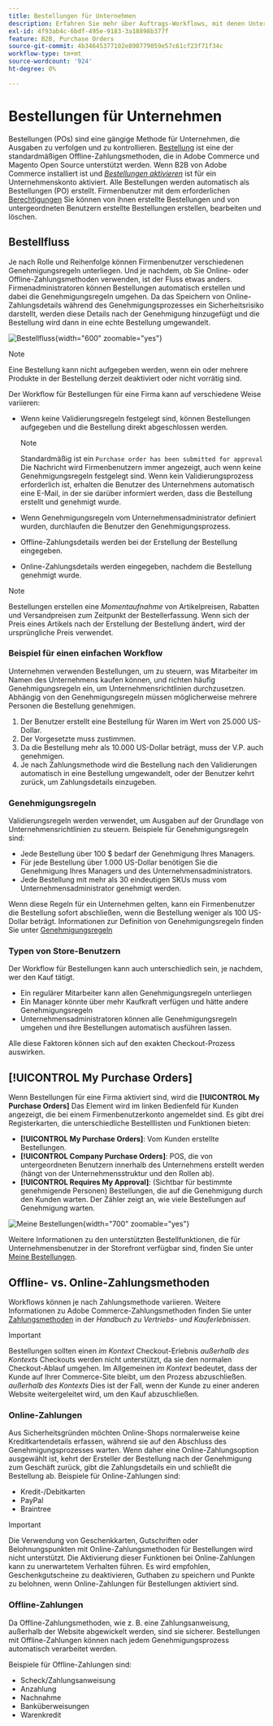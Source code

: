 ```yaml
---
title: Bestellungen für Unternehmen
description: Erfahren Sie mehr über Auftrags-Workflows, mit denen Unternehmen Ausgaben verfolgen und kontrollieren können.
exl-id: 4f93ab4c-6bdf-495e-9183-3a18898b377f
feature: B2B, Purchase Orders
source-git-commit: 4b34645377102e890779059e57c61cf23f71f34c
workflow-type: tm+mt
source-wordcount: '924'
ht-degree: 0%

---
```


# Bestellungen für Unternehmen

Bestellungen (POs) sind eine gängige Methode für Unternehmen, die Ausgaben zu verfolgen und zu kontrollieren. [Bestellung](../stores-purchase/purchase-order.md) ist eine der standardmäßigen Offline-Zahlungsmethoden, die in Adobe Commerce und Magento Open Source unterstützt werden. Wenn B2B von Adobe Commerce installiert ist und [_Bestellungen aktivieren_](account-company-manage.md#advanced-settings) ist für ein Unternehmenskonto aktiviert. Alle Bestellungen werden automatisch als Bestellungen (PO) erstellt. Firmenbenutzer mit dem erforderlichen [Berechtigungen](account-company-roles-permissions.md) Sie können von ihnen erstellte Bestellungen und von untergeordneten Benutzern erstellte Bestellungen erstellen, bearbeiten und löschen.

## Bestellfluss

Je nach Rolle und Reihenfolge können Firmenbenutzer verschiedenen Genehmigungsregeln unterliegen. Und je nachdem, ob Sie Online- oder Offline-Zahlungsmethoden verwenden, ist der Fluss etwas anders. Firmenadministratoren können Bestellungen automatisch erstellen und dabei die Genehmigungsregeln umgehen. Da das Speichern von Online-Zahlungsdetails während des Genehmigungsprozesses ein Sicherheitsrisiko darstellt, werden diese Details nach der Genehmigung hinzugefügt und die Bestellung wird dann in eine echte Bestellung umgewandelt.

![Bestellfluss](./assets/purchase-order-flow.png){width="600" zoomable="yes"}

>[!NOTE]
>
>Eine Bestellung kann nicht aufgegeben werden, wenn ein oder mehrere Produkte in der Bestellung derzeit deaktiviert oder nicht vorrätig sind.

Der Workflow für Bestellungen für eine Firma kann auf verschiedene Weise variieren:

- Wenn keine Validierungsregeln festgelegt sind, können Bestellungen aufgegeben und die Bestellung direkt abgeschlossen werden.

  >[!NOTE]
  >
  >Standardmäßig ist ein `Purchase order has been submitted for approval` Die Nachricht wird Firmenbenutzern immer angezeigt, auch wenn keine Genehmigungsregeln festgelegt sind. Wenn kein Validierungsprozess erforderlich ist, erhalten die Benutzer des Unternehmens automatisch eine E-Mail, in der sie darüber informiert werden, dass die Bestellung erstellt und genehmigt wurde.

- Wenn Genehmigungsregeln vom Unternehmensadministrator definiert wurden, durchlaufen die Benutzer den Genehmigungsprozess.
- Offline-Zahlungsdetails werden bei der Erstellung der Bestellung eingegeben.
- Online-Zahlungsdetails werden eingegeben, nachdem die Bestellung genehmigt wurde.

>[!NOTE]
>
>Bestellungen erstellen eine _Momentaufnahme_ von Artikelpreisen, Rabatten und Versandpreisen zum Zeitpunkt der Bestellerfassung. Wenn sich der Preis eines Artikels nach der Erstellung der Bestellung ändert, wird der ursprüngliche Preis verwendet.

### Beispiel für einen einfachen Workflow

Unternehmen verwenden Bestellungen, um zu steuern, was Mitarbeiter im Namen des Unternehmens kaufen können, und richten häufig Genehmigungsregeln ein, um Unternehmensrichtlinien durchzusetzen. Abhängig von den Genehmigungsregeln müssen möglicherweise mehrere Personen die Bestellung genehmigen.

1. Der Benutzer erstellt eine Bestellung für Waren im Wert von 25.000 US-Dollar.
1. Der Vorgesetzte muss zustimmen.
1. Da die Bestellung mehr als 10.000 US-Dollar beträgt, muss der V.P. auch genehmigen.
1. Je nach Zahlungsmethode wird die Bestellung nach den Validierungen automatisch in eine Bestellung umgewandelt, oder der Benutzer kehrt zurück, um Zahlungsdetails einzugeben.

### Genehmigungsregeln

Validierungsregeln werden verwendet, um Ausgaben auf der Grundlage von Unternehmensrichtlinien zu steuern. Beispiele für Genehmigungsregeln sind:

- Jede Bestellung über 100 $ bedarf der Genehmigung Ihres Managers.
- Für jede Bestellung über 1.000 US-Dollar benötigen Sie die Genehmigung Ihres Managers und des Unternehmensadministrators.
- Jede Bestellung mit mehr als 30 eindeutigen SKUs muss vom Unternehmensadministrator genehmigt werden.

Wenn diese Regeln für ein Unternehmen gelten, kann ein Firmenbenutzer die Bestellung sofort abschließen, wenn die Bestellung weniger als 100 US-Dollar beträgt. Informationen zur Definition von Genehmigungsregeln finden Sie unter [Genehmigungsregeln](account-dashboard-approval-rules.md)

### Typen von Store-Benutzern

Der Workflow für Bestellungen kann auch unterschiedlich sein, je nachdem, wer den Kauf tätigt.

- Ein regulärer Mitarbeiter kann allen Genehmigungsregeln unterliegen
- Ein Manager könnte über mehr Kaufkraft verfügen und hätte andere Genehmigungsregeln
- Unternehmensadministratoren können alle Genehmigungsregeln umgehen und ihre Bestellungen automatisch ausführen lassen.

Alle diese Faktoren können sich auf den exakten Checkout-Prozess auswirken.

## [!UICONTROL My Purchase Orders]

Wenn Bestellungen für eine Firma aktiviert sind, wird die **[!UICONTROL My Purchase Orders]** Das Element wird im linken Bedienfeld für Kunden angezeigt, die bei einem Firmenbenutzerkonto angemeldet sind. Es gibt drei Registerkarten, die unterschiedliche Bestelllisten und Funktionen bieten:

- **[!UICONTROL My Purchase Orders]**: Vom Kunden erstellte Bestellungen.
- **[!UICONTROL Company Purchase Orders]**: POS, die von untergeordneten Benutzern innerhalb des Unternehmens erstellt werden (hängt von der Unternehmensstruktur und den Rollen ab).
- **[!UICONTROL Requires My Approval]**: (Sichtbar für bestimmte genehmigende Personen) Bestellungen, die auf die Genehmigung durch den Kunden warten. Der Zähler zeigt an, wie viele Bestellungen auf Genehmigung warten.

![Meine Bestellungen](./assets/account-dashboard-my-purchase-orders.png){width="700" zoomable="yes"}

Weitere Informationen zu den unterstützten Bestellfunktionen, die für Unternehmensbenutzer in der Storefront verfügbar sind, finden Sie unter [Meine Bestellungen](account-dashboard-my-purchase-orders.md).

## Offline- vs. Online-Zahlungsmethoden

Workflows können je nach Zahlungsmethode variieren. Weitere Informationen zu Adobe Commerce-Zahlungsmethoden finden Sie unter [Zahlungsmethoden](../stores-purchase/payments.md) in der _Handbuch zu Vertriebs- und Kauferlebnissen_.

>[!IMPORTANT]
>
>Bestellungen sollten einen _im Kontext_ Checkout-Erlebnis _außerhalb des Kontexts_ Checkouts werden nicht unterstützt, da sie den normalen Checkout-Ablauf umgehen. Im Allgemeinen _im Kontext_ bedeutet, dass der Kunde auf Ihrer Commerce-Site bleibt, um den Prozess abzuschließen. _außerhalb des Kontexts_ Dies ist der Fall, wenn der Kunde zu einer anderen Website weitergeleitet wird, um den Kauf abzuschließen.

### Online-Zahlungen

Aus Sicherheitsgründen möchten Online-Shops normalerweise keine Kreditkartendetails erfassen, während sie auf den Abschluss des Genehmigungsprozesses warten. Wenn daher eine Online-Zahlungsoption ausgewählt ist, kehrt der Ersteller der Bestellung nach der Genehmigung zum Geschäft zurück, gibt die Zahlungsdetails ein und schließt die Bestellung ab. Beispiele für Online-Zahlungen sind:

- Kredit-/Debitkarten
- PayPal
- Braintree

>[!IMPORTANT]
>
>Die Verwendung von Geschenkkarten, Gutschriften oder Belohnungspunkten mit Online-Zahlungsmethoden für Bestellungen wird nicht unterstützt. Die Aktivierung dieser Funktionen bei Online-Zahlungen kann zu unerwartetem Verhalten führen. Es wird empfohlen, Geschenkgutscheine zu deaktivieren, Guthaben zu speichern und Punkte zu belohnen, wenn Online-Zahlungen für Bestellungen aktiviert sind.

### Offline-Zahlungen

Da Offline-Zahlungsmethoden, wie z. B. eine Zahlungsanweisung, außerhalb der Website abgewickelt werden, sind sie sicherer. Bestellungen mit Offline-Zahlungen können nach jedem Genehmigungsprozess automatisch verarbeitet werden.

Beispiele für Offline-Zahlungen sind:

- Scheck/Zahlungsanweisung
- Anzahlung
- Nachnahme
- Banküberweisungen
- Warenkredit
